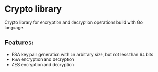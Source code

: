 # Crypto library

Crypto library for encryption and decryption operations build with Go language.

## Features:
* RSA key pair generation with an arbitrary size, but not less than 64 bits
* RSA encryption and decryption
* AES encryption and decryption
